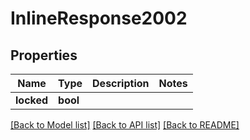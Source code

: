 # InlineResponse2002

## Properties

Name | Type | Description | Notes
------------ | ------------- | ------------- | -------------
**locked** | **bool** |  | 

[[Back to Model list]](../README.md#documentation-for-models) [[Back to API list]](../README.md#documentation-for-api-endpoints) [[Back to README]](../README.md)


